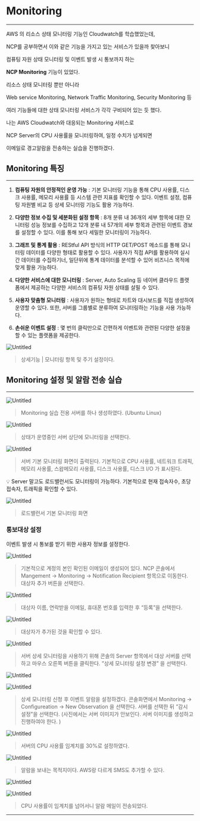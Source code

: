 # Monitoring

---

AWS 의 리소스 상태 모니터링 기능인 Cloudwatch를 학습했었는데,

NCP를 공부하면서 이와 같은 기능을 가지고 있는 서비스가 있을까 찾아보니

컴퓨팅 자원 상태 모니터링 및 이벤트 발생 시 통보까지 하는 

**NCP Monitoring** 기능이 있었다.

리소스 상태 모니터링 뿐만 아니라

Web service Monitoring, Network Traffic Monitoring, Security Monitoring 등

여러 기능들에 대한 상태 모니터링 서비스가 각각 구비되어 있는 듯 했다.

나는 AWS Cloudwatch와 대응되는 Monitoring 서비스로 

NCP Server의 CPU 사용률을 모니터링하여, 일정 수치가 넘게되면

이메일로 경고알람을 전송하는 실습을 진행하겠다.

## Monitoring 특징

---

1. **컴퓨팅 자원의 안정적인 운영 가능**
: 기본 모니터링 기능을 통해 CPU 사용률, 디스크 사용률, 메모리 사용률 등 
시스템 관련 지표를 확인할 수 있다. 이벤트 설정, 컴퓨팅 자원별 비교 등 상세 모니터링
기능도 활용 가능하다.

1. **다양한 정보 수집 및 세분화된 설정 항목**
: 8개 분류 내 36개의 세부 항목에 대한 모니터링 성능 정보를 수집하고
12개 분류 내 57개의 세부 항목과 관련된 이벤트 경보를 설정할 수 있다.
이를 통해 보다 세밀한 모니터링이 가능하다.

1. **그래프 및 통계 활용**
: REStful API 방식의 HTTP GET/POST 메소드를 통해 모니터링 데이터를 다양한 형태로
활용할 수 있다. 사용자가 직접 API를 활용하여 실시간 데이터를 수집하기너,
일단위에 통계 데이터를 분석할 수 있어 비즈니스 목적에 맞게 활용 가능하다.

1. **다양한 서비스에 대한 모니터링**
: Server, Auto Scaling 등 네이버 클라우드 플랫폼에서 제공하는 다양한 서비스의 컴퓨팅 
자원 상태를 살필 수 있다.

1. **사용자 맞춤형 모니터링**
: 사용자가 원하는 형태로 차트와 대시보드를 직접 생성하여 운영할 수 있다.
또한, 서버를 그룹별로 분류하여 모니터링하는 기능을 사용 가능하다.

1. **손쉬운 이벤트 설정**
: 몇 번의 클릭만으로 간편하게 이벤트와 관련된 다양한 설정을 할 수 있는
플랫폼을 제공한다.

![Untitled](Monitoring%208922a18b282146679e9983eafe2ba802/Untitled.png)

> 상세기능 | 모니터링 항목 및 주기 설정이다.
> 

## Monitoring 설정 및 알람 전송 실습

---

![Untitled](Monitoring%208922a18b282146679e9983eafe2ba802/Untitled%201.png)

> Monitoring 실습 전용 서버를 하나 생성하였다. (Ubuntu Linux)
> 

![Untitled](Monitoring%208922a18b282146679e9983eafe2ba802/Untitled%202.png)

> 상태가 운영중인 서버 상단에 모니터링을 선택한다.
> 

![Untitled](Monitoring%208922a18b282146679e9983eafe2ba802/Untitled%203.png)

> 서버 기본 모니터링 화면이 출력된다.
기본적으로 CPU 사용률, 네트워크 트래픽, 메모리 사용률, 스왑메모리 사용률, 디스크 사용률,
디스크 I/O 가 표시된다.
> 

<aside>
💡 Server 말고도 로드밸런서도 모니터링이 가능하다.
기본적으로 현재 접속자수, 초당 접속자, 트래픽을 확인할 수 있다.

</aside>

![Untitled](Monitoring%208922a18b282146679e9983eafe2ba802/Untitled%204.png)

> 로드밸런서 기본 모니터링 화면
> 

### 통보대상 설정

이벤트 발생 시 통보를 받기 위한 사용자 정보를 설정한다.

![Untitled](Monitoring%208922a18b282146679e9983eafe2ba802/Untitled%205.png)

> 기본적으로 계정의 본인 확인된 이메일이 생성되어 있다.
NCP 콘솔에서 Mangement → Monitoring → Notification Recipient 항목으로 이동한다.
대상자 추가 버튼을 선택한다.
> 

![Untitled](Monitoring%208922a18b282146679e9983eafe2ba802/Untitled%206.png)

> 대상자 이름, 연락받을 이메일, 휴대폰 번호를 입력한 후 “등록”을 선택한다.
> 

![Untitled](Monitoring%208922a18b282146679e9983eafe2ba802/Untitled%207.png)

> 대상자가 추가된 것을 확인할 수 있다.
> 

![Untitled](Monitoring%208922a18b282146679e9983eafe2ba802/Untitled%208.png)

> 서버 상세 모니터링을 사용하기 위해 콘솔의 Server 항목에서
대상 서버를 선택하고 마우스 오른쪽 버튼을 클릭한다.
”상세 모니터링 설정 변경” 을 선택한다.
> 

![Untitled](Monitoring%208922a18b282146679e9983eafe2ba802/Untitled%209.png)

![Untitled](Monitoring%208922a18b282146679e9983eafe2ba802/Untitled%2010.png)

> 상세 모니터링 신청 후 이벤트 알람을 설정하겠다.
콘솔화면에서 Monitoring → Configureation → New Observation 을 선택한다.
서버를 선택한 뒤 ”감시 설정”을 선택한다.
(사진에서는 서버 이미지가 안보인다. 서버 이미지를 생성하고 진행하여야 한다. )
> 

![Untitled](Monitoring%208922a18b282146679e9983eafe2ba802/Untitled%2011.png)

> 서버의 CPU 사용률 임계치를 30%로 설정하였다.
> 

![Untitled](Monitoring%208922a18b282146679e9983eafe2ba802/Untitled%2012.png)

> 알람을 보내는 목적지이다. AWS랑 다르게 SMS도 추가할 수 있다.
> 

![Untitled](Monitoring%208922a18b282146679e9983eafe2ba802/Untitled%2013.png)

![Untitled](Monitoring%208922a18b282146679e9983eafe2ba802/Untitled%2014.png)

> CPU 사용률이 임계치를 넘어서니 알람 메일이 전송되었다.
> 

---